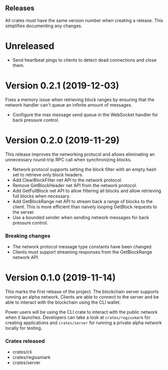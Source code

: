 ## Releases

All crates must have the same version number when creating a release. This
simplifies documenting any changes.

# Unreleased

- Send heartbeat pings to clients to detect dead connections and close them.

# Version 0.2.1 (2019-12-03)

Fixes a memory issue when retrieving block ranges by ensuring that the network
handler can't queue an infinite amount of messages.

- Configure the max message send queue in the WebSocket handler for back
  pressure control.

# Version 0.2.0 (2019-11-29)

This release improves the networking protocol and allows eliminating an
unnecessary round-trip RPC call when synchronizing blocks.

- Network protocol supports setting the block filter with an empty hash set to
  retrieve only block headers.
- Add ClearBlockFilter net API to the network protocol.
- Remove GetBlockHeader net API from the network protocol.
- Add GetFullBlock net API to allow filtering all blocks and allow retrieving
  full blocks when necessary.
- Add GetBlockRange net API to stream back a range of blocks to the client. This
  is more efficient than naively looping GetBlock requests to the server.
- Use a bounded sender when sending network messages for back pressure control.

### Breaking changes

- The network protocol message type constants have been changed.
- Clients must support streaming responses from the GetBlockRange network API.

# Version 0.1.0 (2019-11-14)

This marks the first release of the project. The blockchain server supports
running an alpha network. Clients are able to connect to the server and be able
to interact with the blockchain using the CLI wallet.

Power users will be using the CLI crate to interact with the public network when
it launches. Developers can take a look at `crates/regiusmark` for creating
applications and `crates/server` for running a private alpha network locally for
testing.

### Crates released
- crates/cli
- crates/regiusmark
- crates/server
